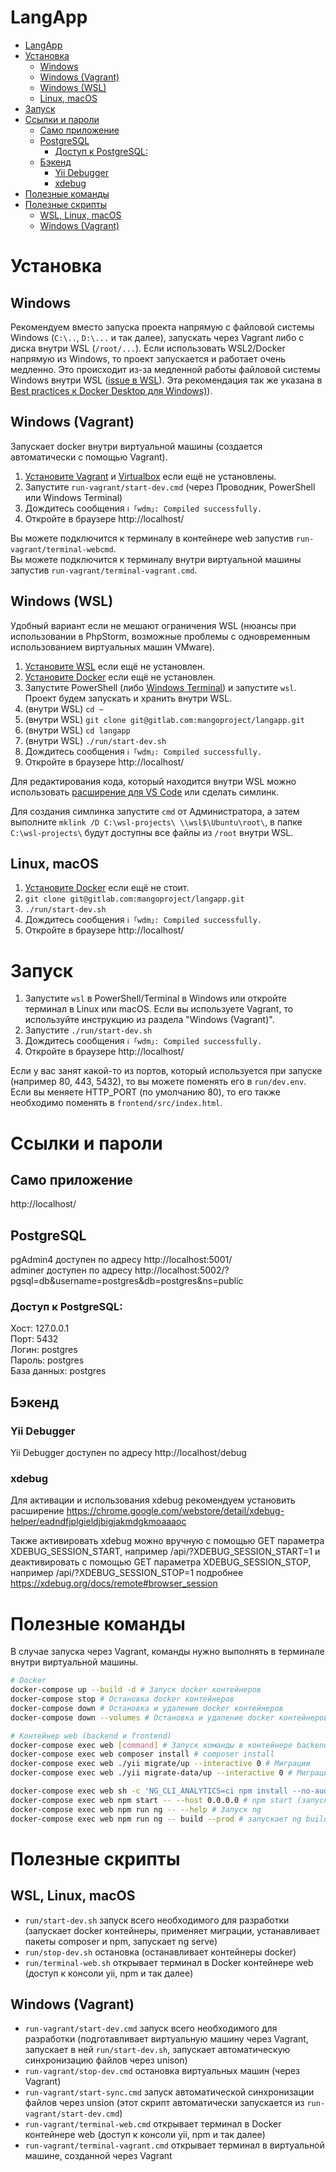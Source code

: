 # LangApp

- [LangApp](#langapp)
- [Установка](#установка)
  - [Windows](#windows)
  - [Windows (Vagrant)](#windows-vagrant)
  - [Windows (WSL)](#windows-wsl)
  - [Linux, macOS](#linux-macos)
- [Запуск](#запуск)
- [Ссылки и пароли](#ссылки-и-пароли)
  - [Само приложение](#само-приложение)
  - [PostgreSQL](#postgresql)
    - [Доступ к PostgreSQL:](#доступ-к-postgresql)
  - [Бэкенд](#бэкенд)
    - [Yii Debugger](#yii-debugger)
    - [xdebug](#xdebug)
- [Полезные команды](#полезные-команды)
- [Полезные скрипты](#полезные-скрипты)
  - [WSL, Linux, macOS](#wsl-linux-macos)
  - [Windows (Vagrant)](#windows-vagrant-1)

# Установка

## Windows

Рекомендуем вместо запуска проекта напрямую с файловой системы Windows (`C:\..`, `D:\...` и так далее), запускать через Vagrant либо с диска внутри WSL (`/root/...`). Если использовать WSL2/Docker напрямую из Windows, то проект запускается и работает очень медленно. Это происходит из-за медленной работы файловой системы Windows внутри WSL ([issue в WSL](https://github.com/microsoft/WSL/issues/4197)). Эта рекомендация так же указана в [Best practices к Docker Desktop для Windows)](https://docs.docker.com/docker-for-windows/wsl/#best-practices)).

## Windows (Vagrant)

Запускает docker внутри виртуальной машины (создается автоматически с помощью Vagrant).

1. [Установите Vagrant](https://www.vagrantup.com/downloads) и [Virtualbox](https://www.virtualbox.org/wiki/Downloads) если ещё не установлены.
2. Запустите `run-vagrant/start-dev.cmd` (через Проводник, PowerShell или Windows Terminal)
3. Дождитесь сообщения `ℹ ｢wdm｣: Compiled successfully.`
4. Откройте в браузере http://localhost/

Вы можете подключится к терминалу в контейнере web запустив `run-vagrant/terminal-webcmd`.\
Вы можете подключится к терминалу внутри виртуальной машины запустив `run-vagrant/terminal-vagrant.cmd`.

## Windows (WSL)

Удобный вариант если не мешают ограничения WSL (нюансы при использовании в PhpStorm, возможные проблемы с одновременным использованием 
виртуальных машин VMware).

1. [Установите WSL](https://www.omgubuntu.co.uk/how-to-install-wsl2-on-windows-10) если ещё не установлен.
2. [Установите Docker](https://docs.docker.com/get-docker/) если ещё не установлен.
3. Запустите PowerShell (либо [Windows Terminal](https://github.com/microsoft/terminal)) и запустите `wsl`. Проект будем запускать и хранить внутри WSL.
4. (внутри WSL) `cd ~`
5. (внутри WSL) `git clone git@gitlab.com:mangoproject/langapp.git`
6. (внутри WSL) `cd langapp`
7. (внутри WSL) `./run/start-dev.sh`
8. Дождитесь сообщения `ℹ ｢wdm｣: Compiled successfully.`
9. Откройте в браузере http://localhost/

Для редактирования кода, который находится внутри WSL можно использовать [расширение для VS Code](https://marketplace.visualstudio.com/items?itemName=ms-vscode-remote.remote-wsl) или сделать симлинк.

Для создания симлинка запустите `cmd` от Администратора, а затем выполните `mklink /D C:\wsl-projects\ \\wsl$\Ubuntu\root\`, в папке `C:\wsl-projects\` будут доступны все файлы из `/root` внутри WSL.

## Linux, macOS

1. [Установите Docker](https://docs.docker.com/get-docker/) если ещё не стоит.
2. `git clone git@gitlab.com:mangoproject/langapp.git`
3. `./run/start-dev.sh`
4. Дождитесь сообщения `ℹ ｢wdm｣: Compiled successfully.`
5. Откройте в браузере http://localhost/

# Запуск

1. Запустите `wsl` в PowerShell/Terminal в Windows или откройте терминал в Linux или macOS. Если вы используете Vagrant, то используйте инструкцию из раздела "Windows (Vagrant)".
2. Запустите `./run/start-dev.sh`
3. Дождитесь сообщения `ℹ ｢wdm｣: Compiled successfully.`
4. Откройте в браузере http://localhost/

Если у вас занят какой-то из портов, который используется при запуске (например 80, 443, 5432), то вы можете поменять его в `run/dev.env`.\
Если вы меняете HTTP_PORT (по умолчанию 80), то его также необходимо поменять в `frontend/src/index.html`.

# Ссылки и пароли
## Само приложение
http://localhost/

## PostgreSQL
pgAdmin4 доступен по адресу http://localhost:5001/\
adminer доступен по адресу http://localhost:5002/?pgsql=db&username=postgres&db=postgres&ns=public

### Доступ к PostgreSQL:
Хост: 127.0.0.1\
Порт: 5432\
Логин: postgres\
Пароль: postgres\
База данных: postgres

## Бэкенд
### Yii Debugger
Yii Debugger доступен по адресу http://localhost/debug

### xdebug
Для активации и использования xdebug рекомендуем установить расширение https://chrome.google.com/webstore/detail/xdebug-helper/eadndfjplgieldjbigjakmdgkmoaaaoc

Также активировать xdebug можно вручную с помощью GET параметра XDEBUG_SESSION_START, например /api/?XDEBUG_SESSION_START=1 и деактивировать с помощью GET параметра XDEBUG_SESSION_STOP, например /api/?XDEBUG_SESSION_STOP=1 подробнее https://xdebug.org/docs/remote#browser_session

# Полезные команды

В случае запуска через Vagrant, команды нужно выполнять в терминале внутри виртуальной машины.

```bash
# Docker
docker-compose up --build -d # Запуск docker контейнеров
docker-compose stop # Остановка docker контейнеров
docker-compose down # Остановка и удаление docker контейнеров
docker-compose down --volumes # Остановка и удаление docker контейнеров вместе с volumes (база данных, кеши и т.д.)

# Контейнер web (backend и frontend)
docker-compose exec web [command] # Запуск команды в контейнере backend
docker-compose exec web composer install # composer install 
docker-compose exec web ./yii migrate/up --interactive 0 # Миграции
docker-compose exec web ./yii migrate-data/up --interactive 0 # Миграции для данных (словарь и т.д.)

docker-compose exec web sh -c 'NG_CLI_ANALYTICS=ci npm install --no-audit' # npm install
docker-compose exec web npm start -- --host 0.0.0.0 # npm start (запускает ng serve)
docker-compose exec web npm run ng -- --help # Запуск ng  
docker-compose exec web npm run ng -- build --prod # запускает ng build --prod
```

# Полезные скрипты

## WSL, Linux, macOS
- `run/start-dev.sh` запуск всего необходимого для разработки (запускает docker контейнеры, применяет миграции, устанавливает пакеты composer и npm, запускает ng serve)
- `run/stop-dev.sh` остановка (останавливает контейнеры docker)
- `run/terminal-web.sh` открывает терминал в Docker контейнере web (доступ к консоли yii, npm и так далее)

## Windows (Vagrant)
- `run-vagrant/start-dev.cmd` запуск всего необходимого для разработки (подготавливает виртуальную машину через Vagrant, запускает в ней `run/start-dev.sh`, запускает автоматическую синхронизацию файлов через unison)
- `run-vagrant/stop-dev.cmd` остановка виртуальных машин (через Vagrant)
- `run-vagrant/start-sync.cmd` запуск автоматической синхронизации файлов через unsion (этот скрипт автоматически запускается из `run-vagrant/start-dev.cmd`)
- `run-vagrant/terminal-web.cmd` открывает терминал в Docker контейнере web (доступ к консоли yii, npm и так далее)
- `run-vagrant/terminal-vagrant.cmd` открывает терминал в виртуальной машине, созданной через Vagrant

